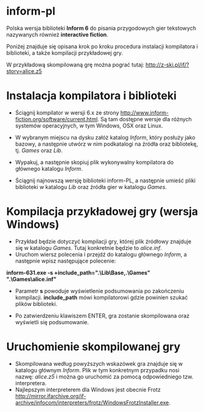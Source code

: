 inform-pl
=========
Polska wersja biblioteki **Inform 6** do pisania przygodowych gier tekstowych nazywanych również **interactive fiction**.


Poniżej znajduje się opisana krok po kroku procedura instalacji kompilatora i biblioteki, a także kompilacji przykładowej gry.

W przykładową skompilowaną grę można pograć tutaj: http://z-ski.pl/if/?story=alice.z5

Instalacja kompilatora i biblioteki
===================================

- Ściągnij kompilator w wersji 6.x ze strony http://www.inform-fiction.org/software/current.html. Są tam dostępne wersje dla różnych systemów operacyjnych, w tym Windows, OSX oraz Linux.

- W wybranym miejscu na dysku załóż katalog *Inform*, który posłuży jako bazowy, a następnie utwórz w nim podkatalogi na źródła oraz bibliotekę, tj. *Games* oraz *Lib*.

- Wypakuj, a następnie skopiuj plik wykonywalny kompilatora do głównego katalogu *Inform*.

- Ściągnij najnowszą wersję biblioteki inform-PL, a następnie umieść pliki biblioteki w katalogu *Lib* oraz źródła gier w katalogu *Games*.

Kompilacja przykładowej gry (wersja Windows)
============================================

- Przykład będzie dotyczyć kompilacji gry, której plik źródłowy znajduje się w katalogu *Games*. Tutaj konkretnie będzie to *alice.inf*.
- Uruchom wiersz polecenia i przejdź do katalogu głównego *Inform*, a następnie wpisz następujące polecenie:

**inform-631.exe -s +include_path=".\Lib\Base,.\Games" ".\Games\alice.inf"**

- Parametr **s** powoduje wyświetlenie podsumowania po zakończeniu kompilacji. **include_path** mówi kompilatorowi gdzie powinien szukać plików biblioteki.

- Po zatwierdzeniu klawiszem ENTER, gra zostanie skompilowana oraz wyświetli się podsumowanie.

Uruchomienie skompilowanej gry
==============================

- Skompilowana według powyższych wskazówek gra znajduje się w katalogu głównym *Inform*. Plik w tym konkretnym przypadku nosi nazwę: *alice.z5* i można go uruchomić za pomocą odpowiedniego tzw. interpretera.
- Najlepszym interpreterem dla Windows jest obecnie Frotz http://mirror.ifarchive.org/if-archive/infocom/interpreters/frotz/WindowsFrotzInstaller.exe.
